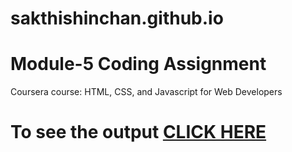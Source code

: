 # sakthishinchan.github.io

# Module-5 Coding Assignment

Coursera course: HTML, CSS, and Javascript for Web Developers

# To see the output [CLICK HERE](https://sakthishinchan.github.io/index.html)
